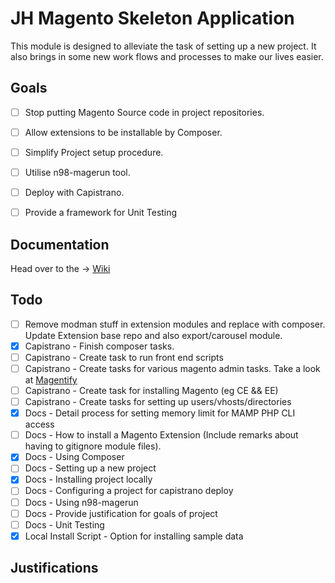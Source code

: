 # JH Magento Skeleton Application #

This module is designed to alleviate the task of setting up a new project. It also brings in some new work flows and processes to make our lives easier.

## Goals ##

- [ ] Stop putting Magento Source code in project repositories.
- [ ] Allow extensions to be installable by Composer.
- [ ] Simplify Project setup procedure.
- [ ] Utilise n98-magerun tool.
- [ ] Deploy with Capistrano.
- [ ] Provide a framework for Unit Testing


## Documentation ##

Head over to the -> [Wiki](https://bitbucket.org/AydinHassan/jh_magento_skeleton/wiki/Home)

## Todo ##
- [ ] Remove modman stuff in extension modules and replace with composer. Update Extension base repo and also export/carousel module.
- [x] Capistrano - Finish composer tasks.
- [ ] Capistrano - Create task to run front end scripts
- [ ] Capistrano - Create tasks for various magento admin tasks. Take a look at [Magentify](https://github.com/alistairstead/Magentify)
- [ ] Capistrano - Create task for installing Magento (eg CE && EE)
- [ ] Capistrano - Create tasks for setting up users/vhosts/directories
- [x] Docs - Detail process for setting memory limit for MAMP PHP CLI access
- [ ] Docs - How to install a Magento Extension (Include remarks about having to gitignore module files).
- [x] Docs - Using Composer
- [ ] Docs - Setting up a new project
- [x] Docs - Installing project locally
- [ ] Docs - Configuring a project for capistrano deploy
- [ ] Docs - Using n98-magerun
- [ ] Docs - Provide justification for goals of project
- [ ] Docs - Unit Testing
- [x] Local Install Script - Option for installing sample data

## Justifications ##